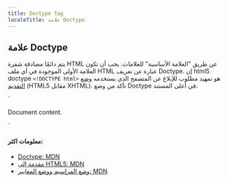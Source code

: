 ```yaml
---
title: Doctype Tag
localeTitle: علامة Doctype
---
```

## علامة Doctype

يتم دائمًا مصادقة شفرة HTML عن طريق "العلامة الأساسية" للعلامات. يجب أن تكون العلامة الأولى الموجودة في أي ملف HTML عبارة عن تعريف Doctype. إن html5 doctype `<!DOCTYPE html>` هو تمهيد مطلوب للإبلاغ عن المتصفح الذي يستخدمه [وضع التقديم](https://developer.mozilla.org/en-US/docs/Quirks_Mode_and_Standards_Mode) (HTML5 مقابل XHTML). تأكد من وضع Doctype في أعلى المستند.

 `
<!DOCTYPE html> 
 <html> 
    <head> 
        <meta charset=UTF-8> 
        <title>Document Title</title> 
    </head> 
    <body> 
        <p>Document content.</p> 
    </body> 
 </html> 
` 

#### معلومات اكثر:

*   [Doctype: MDN](https://developer.mozilla.org/en-US/docs/Glossary/Doctype)
*   [مقدمة إلى HTML5: MDN](https://developer.mozilla.org/en-US/docs/Web/Guide/HTML/HTML5/Introduction_to_HTML5)
*   [وضع المراسيم ووضع المعايير: MDN](https://developer.mozilla.org/en-US/docs/Quirks_Mode_and_Standards_Mode)